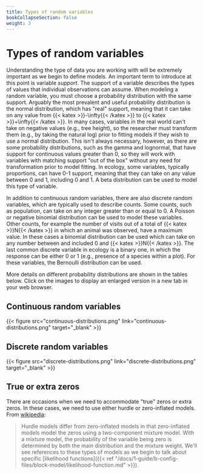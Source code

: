 ```yaml
---
title: Types of random variables
bookCollapseSection: false
weight: 3
---
```


# Types of random variables

Understanding the type of data you are working with will be extremely important as we begin to define models. An important term to introduce at this point is variable _support_. The support of a variable describes the types of values that individual observations can assume. When modeling a random variable, you must choose a probability distribution with the same support. Arguably the most prevalent and useful probability distribution is the normal distribution, which has "real" support, meaning that it can take on any value from {{< katex >}}-\infty{{< /katex >}} to {{< katex >}}+\infty{{< /katex >}}. In many cases, variables in the real world can't take on negative values (e.g., tree height), so the researcher must transform them (e.g., by taking the natural log) prior to fitting models if they wish to use a normal distribution. This isn't always necessary, however, as there are some probability distributions, such as the gamma and lognormal, that have support for continuous values greater than 0, so they will work with variables with matching support "out of the box" without any need for transformation prior to model fitting. In ecology, some variables, typically proportions, can have 0-1 support, meaning that they can take on any value between 0 and 1, including 0 and 1. A beta distribution can be used to model this type of variable.

In addition to continuous random variables, there are also discrete random variables, which are typically used to describe counts. Some counts, such as population, can take on any integer greater than or equal to 0. A Poisson or negative binomial distribution can be used to model these variables. Other counts, for example the number of visits out of a total of {{< katex >}}N{{< /katex >}} in which an animal was observed, have a maximum value. In these cases a binomial distribution can be used which can take on any number between and included 0 and {{< katex >}}N{{< /katex >}}. The last common discrete variable in ecology is a binary one, in which the response can be either 0 or 1 (e.g., presence of a species within a plot). For these variables, the Bernoulli distribution can be used.

More details on different probability distributions are shown in the tables below. Click on the images to display an enlarged version in a new tab in your web browser.

## Continuous random variables 

{{< figure src="continuous-distributions.png" link="continuous-distributions.png" target="_blank" >}}

## Discrete random variables 

{{< figure src="discrete-distributions.png" link="discrete-distributions.png" target="_blank" >}}

## True or extra zeros
There are occasions when we need to accommodate "true" zeros or extra zeros. In these cases, we need to use either hurdle or zero-inflated models. From [wikipedia](https://en.wikipedia.org/wiki/Hurdle_model): 
> Hurdle models differ from zero-inflated models in that zero-inflated models model the zeros using a two-component mixture model. With a mixture model, the probability of the variable being zero is determined by both the main distribution and the mixture weight.
We'll see references to these types of models as we begin to talk about specific [likelihood functions]({{< ref "/docs/1-guide/b-config-files/block-model/likelihood-function.md" >}}).
